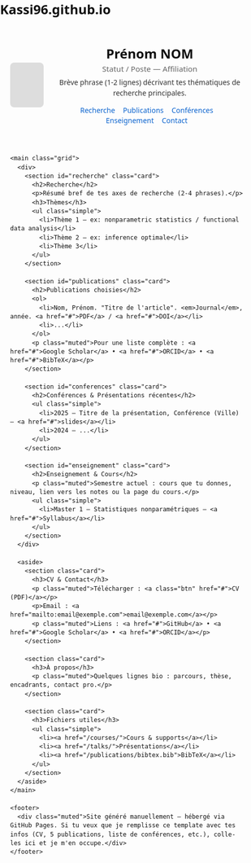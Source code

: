 # Kassi96.github.io
<!doctype html>
<!--
  Template minimal pour une page perso GitHub Pages.
  Instructions :
   1) Remplace les placeholders (NOM, Affiliation, email, ORCID, etc.) par tes infos.
   2) Sauvegarde ce fichier sous index.html à la racine du dépôt <ton-user>.github.io
   3) Ajoute des fichiers /courses /talks /publications si nécessaire.
-->
<html lang="fr">
<head>
  <meta charset="utf-8">
  <meta name="viewport" content="width=device-width,initial-scale=1">
  <title>Prénom NOM — Chercheur</title>
  <style>
    :root{--maxw:900px;--accent:#0b63ce}
    body{font-family:system-ui,-apple-system,Segoe UI,Roboto,"Helvetica Neue",Arial;line-height:1.45;margin:0;padding:0;color:#111}
    .wrap{max-width:var(--maxw);margin:30px auto;padding:20px}
    header{display:flex;gap:20px;align-items:center}
    .avatar{width:88px;height:88px;border-radius:8px;background:#ddd;display:inline-block}
    h1{margin:0;font-size:1.6rem}
    p.lead{margin:6px 0;color:#333}
    nav{margin-top:14px}
    nav a{margin-right:12px;text-decoration:none;color:var(--accent)}
    section{margin-top:22px}
    .grid{display:grid;grid-template-columns:1fr;gap:18px}
    .card{padding:14px;border:1px solid #eee;border-radius:8px;background:#fff}
    footer{margin-top:30px;padding-top:12px;border-top:1px solid #f0f0f0;color:#666}
    ul.simple{padding-left:1.15rem}
    @media(min-width:800px){.grid{grid-template-columns:2fr 1fr}}
    .muted{color:#666;font-size:0.95rem}
    .btn{display:inline-block;padding:6px 10px;border-radius:6px;text-decoration:none;border:1px solid #ddd}
  </style>
</head>
<body>
  <div class="wrap">
    <header>
      <div class="avatar" aria-hidden="true"></div>
      <div>
        <h1>Prénom NOM</h1>
        <div class="muted">Statut / Poste — Affiliation</div>
        <p class="lead">Brève phrase (1-2 lignes) décrivant tes thématiques de recherche principales.</p>
        <nav>
          <a href="#recherche">Recherche</a>
          <a href="#publications">Publications</a>
          <a href="#conferences">Conférences</a>
          <a href="#enseignement">Enseignement</a>
          <a href="#contact">Contact</a>
        </nav>
      </div>
    </header>

    <main class="grid">
      <div>
        <section id="recherche" class="card">
          <h2>Recherche</h2>
          <p>Résumé bref de tes axes de recherche (2-4 phrases).</p>
          <h3>Thèmes</h3>
          <ul class="simple">
            <li>Thème 1 — ex: nonparametric statistics / functional data analysis</li>
            <li>Thème 2 — ex: inference optimale</li>
            <li>Thème 3</li>
          </ul>
        </section>

        <section id="publications" class="card">
          <h2>Publications choisies</h2>
          <ol>
            <li>Nom, Prénom. "Titre de l'article". <em>Journal</em>, année. <a href="#">PDF</a> / <a href="#">DOI</a></li>
            <li>...</li>
          </ol>
          <p class="muted">Pour une liste complète : <a href="#">Google Scholar</a> • <a href="#">ORCID</a> • <a href="#">BibTeX</a></p>
        </section>

        <section id="conferences" class="card">
          <h2>Conférences & Présentations récentes</h2>
          <ul class="simple">
            <li>2025 — Titre de la présentation, Conférence (Ville) — <a href="#">slides</a></li>
            <li>2024 — ...</li>
          </ul>
        </section>

        <section id="enseignement" class="card">
          <h2>Enseignement & Cours</h2>
          <p class="muted">Semestre actuel : cours que tu donnes, niveau, lien vers les notes ou la page du cours.</p>
          <ul class="simple">
            <li>Master 1 — Statistiques nonparamétriques — <a href="#">Syllabus</a></li>
          </ul>
        </section>
      </div>

      <aside>
        <section class="card">
          <h3>CV & Contact</h3>
          <p class="muted">Télécharger : <a class="btn" href="#">CV (PDF)</a></p>
          <p>Email : <a href="mailto:email@exemple.com">email@exemple.com</a></p>
          <p class="muted">Liens : <a href="#">GitHub</a> • <a href="#">Google Scholar</a> • <a href="#">ORCID</a></p>
        </section>

        <section class="card">
          <h3>À propos</h3>
          <p class="muted">Quelques lignes bio : parcours, thèse, encadrants, contact pro.</p>
        </section>

        <section class="card">
          <h3>Fichiers utiles</h3>
          <ul class="simple">
            <li><a href="/courses/">Cours & supports</a></li>
            <li><a href="/talks/">Présentations</a></li>
            <li><a href="/publications/bibtex.bib">BibTeX</a></li>
          </ul>
        </section>
      </aside>
    </main>

    <footer>
      <div class="muted">Site généré manuellement — hébergé via GitHub Pages. Si tu veux que je remplisse ce template avec tes infos (CV, 5 publications, liste de conférences, etc.), colle-les ici et je m'en occupe.</div>
    </footer>
  </div>
</body>
</html>
